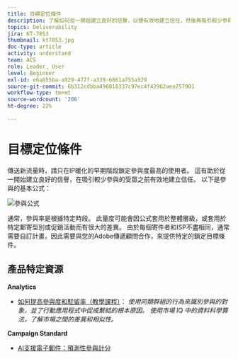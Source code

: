 ```yaml
---
title: 目標定位條件
description: 了解如何從一開始建立良好的信譽，以便有效地建立信任，然後再吸引較少參與的受眾。
topics: Deliverability
jira: KT-7053
thumbnail: kt7053.jpg
doc-type: article
activity: understand
team: ACS
role: Leader, User
level: Beginner
exl-id: e6a855ba-a929-477f-a339-6861a755a529
source-git-commit: 6b312cdbba496818337c97ec4f42962aea757901
workflow-type: tm+mt
source-wordcount: '206'
ht-degree: 22%

---
```


# 目標定位條件

傳送新流量時，請只在IP暖化的早期階段鎖定參與度最高的使用者。 這有助於從一開始建立良好的信譽，在吸引較少參與的受眾之前有效地建立信任。 以下是參與的基本公式：

![參與公式](../assets/formula-for-enagement.png)

通常，參與率是根據特定時段。 此量度可能會因公式套用於整體層級，或套用於特定郵寄型別或促銷活動而有很大的差異。 由於每個寄件者和ISP不盡相同，通常需要自訂計畫，因此需要與您的Adobe傳遞顧問合作，來提供特定的鎖定目標條件。

## 產品特定資源

**Analytics**

* [如何提高參與度和駐留率（教學課程）](https://experienceleague.adobe.com/docs/analytics-learn/tutorials/mobile-app-analytics/measuring-mobile-analytics/how-to-increase-engagement-and-retention-rates.html?lang=en#mobile-app-analytics)： *使用同類群組的行為來識別參與的對象，並了行動應用程式中促成繫結的根本原因。 使用市場 IQ 中的資料科學算法，了解市場之間的差異和相似性。*

**Campaign Standard**

* [AI支援電子郵件：預測性參與計分](https://experienceleague.adobe.com/docs/campaign-standard/using/testing-and-sending/preparing-and-testing-messages/predictive.html#predictive-scoring)
